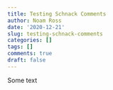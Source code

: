 ```yaml
---
title: Testing Schnack Comments
author: Noam Ross
date: '2020-12-21'
slug: testing-schnack-comments
categories: []
tags: []
comments: true
draft: false
---
```


Some text
